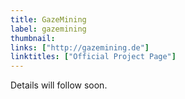 ```yaml
---
title: GazeMining
label: gazemining
thumbnail: 
links: ["http://gazemining.de"]
linktitles: ["Official Project Page"]
---
```

Details will follow soon.